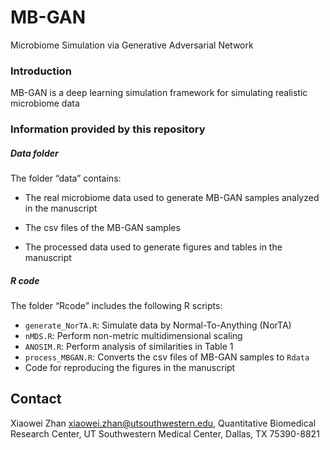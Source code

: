 # MB-GAN

Microbiome Simulation via Generative Adversarial Network

### Introduction

MB-GAN is a deep learning simulation framework for simulating realistic
microbiome data

### Information provided by this repository

##### Data folder

The folder “data” contains:

  - The real microbiome data used to generate MB-GAN samples analyzed in
    the manuscript

  - The csv files of the MB-GAN samples

  - The processed data used to generate figures and tables in the
    manuscript

##### R code

The folder “Rcode” includes the following R scripts:

  - `generate_NorTA.R`: Simulate data by Normal-To-Anything (NorTA)
  - `nMDS.R`: Perform non-metric multidimensional scaling
  - `ANOSIM.R`: Perform analysis of similarities in Table 1
  - `process_MBGAN.R`: Converts the csv files of MB-GAN samples to
    `Rdata`
  - Code for reproducing the figures in the manuscript

## Contact

Xiaowei Zhan <xiaowei.zhan@utsouthwestern.edu>, Quantitative Biomedical
Research Center, UT Southwestern Medical Center, Dallas, TX 75390-8821
